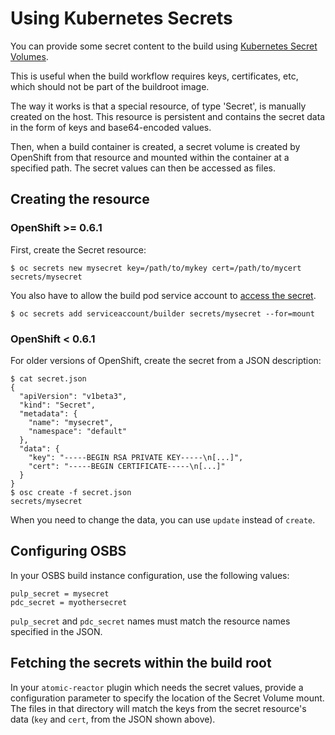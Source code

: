 # Using Kubernetes Secrets

You can provide some secret content to the build using [Kubernetes Secret Volumes](http://kubernetes.io/v1.1/docs/user-guide/secrets.html).

This is useful when the build workflow requires keys, certificates, etc, which should not be part of the buildroot image.

The way it works is that a special resource, of type 'Secret', is manually created on the host. This resource is persistent and contains the secret data in the form of keys and base64-encoded values.

Then, when a build container is created, a secret volume is created by OpenShift from that resource and mounted within the container at a specified path. The secret values can then be accessed as files.


## Creating the resource

### OpenShift >= 0.6.1

First, create the Secret resource:
```
$ oc secrets new mysecret key=/path/to/mykey cert=/path/to/mycert
secrets/mysecret
```

You also have to allow the build pod service account to [access the secret](https://docs.openshift.org/latest/dev_guide/service_accounts.html#managing-allowed-secrets).
```
$ oc secrets add serviceaccount/builder secrets/mysecret --for=mount
```

### OpenShift < 0.6.1

For older versions of OpenShift, create the secret from a JSON description:
```
$ cat secret.json
{
  "apiVersion": "v1beta3",
  "kind": "Secret",
  "metadata": {
    "name": "mysecret",
    "namespace": "default"
  },
  "data": {
    "key": "-----BEGIN RSA PRIVATE KEY-----\n[...]",
    "cert": "-----BEGIN CERTIFICATE-----\n[...]"
  }
}
$ osc create -f secret.json
secrets/mysecret
```

When you need to change the data, you can use `update` instead of `create`.

## Configuring OSBS

In your OSBS build instance configuration, use the following values:

```
pulp_secret = mysecret
pdc_secret = myothersecret
```

`pulp_secret` and `pdc_secret` names must match the resource names specified in the JSON.

## Fetching the secrets within the build root

In your `atomic-reactor` plugin which needs the secret values, provide a configuration parameter to specify the location of the Secret Volume mount. The files in that directory will match the keys from the secret resource's data (`key` and `cert`, from the JSON shown above).
